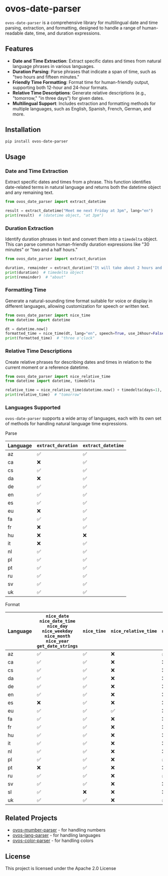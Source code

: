 # ovos-date-parser

`ovos-date-parser` is a comprehensive library for multilingual date and time parsing, extraction, and formatting,
designed to handle a range of human-readable date, time, and duration expressions.

## Features

- **Date and Time Extraction**: Extract specific dates and times from natural language phrases in various languages.
- **Duration Parsing**: Parse phrases that indicate a span of time, such as "two hours and fifteen minutes."
- **Friendly Time Formatting**: Format time for human-friendly output, supporting both 12-hour and 24-hour formats.
- **Relative Time Descriptions**: Generate relative descriptions (e.g., "tomorrow," "in three days") for given dates.
- **Multilingual Support**: Includes extraction and formatting methods for multiple languages, such as English, Spanish,
  French, German, and more.

## Installation

```bash
pip install ovos-date-parser
```

## Usage

### Date and Time Extraction

Extract specific dates and times from a phrase. This function identifies date-related terms in natural language and
returns both the datetime object and any remaining text.

```python
from ovos_date_parser import extract_datetime

result = extract_datetime("Meet me next Friday at 3pm", lang="en")
print(result)  # (datetime object, "at 3pm")
```

### Duration Extraction

Identify duration phrases in text and convert them into a `timedelta` object. This can parse common human-friendly
duration expressions like "30 minutes" or "two and a half hours."

```python
from ovos_date_parser import extract_duration

duration, remainder = extract_duration("It will take about 2 hours and 30 minutes", lang="en")
print(duration)  # timedelta object
print(remainder)  # "about"
```

### Formatting Time

Generate a natural-sounding time format suitable for voice or display in different languages, allowing customization for
speech or written text.

```python
from ovos_date_parser import nice_time
from datetime import datetime

dt = datetime.now()
formatted_time = nice_time(dt, lang="en", speech=True, use_24hour=False)
print(formatted_time)  # "three o'clock"
```

### Relative Time Descriptions

Create relative phrases for describing dates and times in relation to the current moment or a reference datetime.

```python
from ovos_date_parser import nice_relative_time
from datetime import datetime, timedelta

relative_time = nice_relative_time(datetime.now() + timedelta(days=1), datetime.now(), lang="en")
print(relative_time)  # "tomorrow"
```

### Languages Supported

`ovos-date-parser` supports a wide array of languages, each with its own set of methods for handling natural language
time expressions.

Parse

| Language | `extract_duration` | `extract_datetime` |
|----------|--------------------|--------------------|
| az       | ✅                  | ✅                  |
| ca       | ❌                  | ✅                  |
| cs       | ✅                  | ✅                  |
| da       | ❌                  | ✅                  |
| de       | ✅                  | ✅                  |
| en       | ✅                  | ✅                  |
| es       | ✅                  | ✅                  |
| eu       | ❌                  | ✅                  |
| fa       | ✅                  | ✅                  |
| fr       | ❌                  | ✅                  |
| hu       | ❌                  | ❌                  |
| it       | ❌                  | ✅                  |
| nl       | ✅                  | ✅                  |
| pl       | ✅                  | ✅                  |
| pt       | ✅                  | ✅                  |
| ru       | ✅                  | ✅                  |
| sv       | ✅                  | ✅                  |
| uk       | ✅                  | ✅                  |

Format

| Language | `nice_date`<br>`nice_date_time`<br>`nice_day` <br>`nice_weekday` <br>`nice_month` <br>`nice_year` <br>`get_date_strings` | `nice_time` | `nice_relative_time` | `nice_duration` |
|----------|--------------------------------------------------------------------------------------------------------------------------|-------------|----------------------|-----------------|
| az       | ✅                                                                                                                        | ✅           | ❌                    | ✅               | 
| ca       | ✅                                                                                                                        | ✅           | ❌                    | ❌               | 
| cs       | ✅                                                                                                                        | ✅           | ❌                    | ❌               | 
| da       | ✅                                                                                                                        | ✅           | ❌                    | ❌               | 
| de       | ✅                                                                                                                        | ✅           | ❌                    | ❌               | 
| en       | ✅                                                                                                                        | ✅           | ❌                    | ❌               | 
| es       | ❌                                                                                                                        | ✅           | ❌                    | ❌               | 
| eu       | ✅                                                                                                                        | ✅           | ✅                    | ❌               | 
| fa       | ✅                                                                                                                        | ✅           | ❌                    | ❌               | 
| fr       | ✅                                                                                                                        | ✅           | ❌                    | ❌               | 
| hu       | ✅                                                                                                                        | ✅           | ❌                    | ❌               | 
| it       | ✅                                                                                                                        | ✅           | ❌                    | ❌               | 
| nl       | ✅                                                                                                                        | ✅           | ❌                    | ❌               | 
| pl       | ✅                                                                                                                        | ✅           | ❌                    | ✅               | 
| pt       | ❌                                                                                                                        | ✅           | ❌                    | ❌               | 
| ru       | ✅                                                                                                                        | ✅           | ❌                    | ✅               | 
| sv       | ✅                                                                                                                        | ✅           | ❌                    | ❌               |
| sl       | ✅                                                                                                                        | ❌           | ❌                    | ❌               |
| uk       | ✅                                                                                                                        | ✅           | ❌                    | ✅               | 

## Related Projects

- [ovos-mumber-parser](https://github.com/OpenVoiceOS/ovos-number-parser) - for handling numbers
- [ovos-lang-parser](https://github.com/OVOSHatchery/ovos-lang-parser) - for handling languages
- [ovos-color-parser](https://github.com/OVOSHatchery/ovos-color-parser) - for handling colors


## License

This project is licensed under the Apache 2.0 License